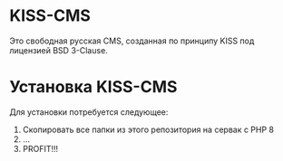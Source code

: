 <h1>KISS-CMS</h1>
<p>Это свободная русская CMS, созданная по принципу KISS под лицензией BSD 3-Clause.</p>
<h1>Установка KISS-CMS</h1>
<p>Для установки потребуется следующее: </p>
<ol>
  <li>Скопировать все папки из этого репозитория на сервак с PHP 8</li>
  <li>...</li>
  <li>PROFIT!!!</li>
</ol>
